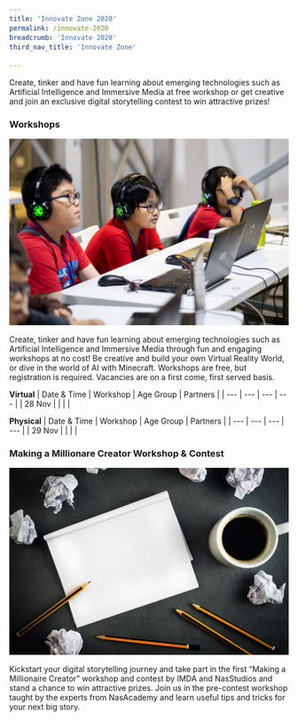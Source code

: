 ```yaml
---
title: 'Innovate Zone 2020'
permalink: /innovate-2020
breadcrumb: 'Innovate 2020'
third_nav_title: 'Innovate Zone'

---
```


Create, tinker and have fun learning about emerging technologies such as Artificial Intelligence and Immersive Media at free workshop or get creative and join an exclusive digital storytelling contest to win attractive prizes!

### **Workshops**

![1](/images/innovate/Workshop.jpg)

Create, tinker and have fun learning about emerging technologies such as Artificial Intelligence and Immersive Media through fun and engaging workshops at no cost! Be creative and build your own Virtual Reality World, or dive in the world of AI with Minecraft. Workshops are free, but registration is required. Vacancies are on a first come, first served basis. 

**Virtual**
| Date & Time | Workshop | Age Group | Partners |
| --- | --- | --- | --- |
| 28 Nov |  |  |  |

**Physical**
| Date & Time | Workshop | Age Group | Partners |
| --- | --- | --- | --- |
| 29 Nov |  |  |  |

### **Making a Millionare Creator Workshop & Contest**

![2](/images/innovate/Storytelling.jpg)

Kickstart your digital storytelling journey and take part in the first “Making a Millionaire Creator” workshop and contest by IMDA and NasStudios and stand a chance to win attractive prizes. Join us in the pre-contest workshop taught by the experts from NasAcademy and learn useful tips and tricks for your next big story. 
